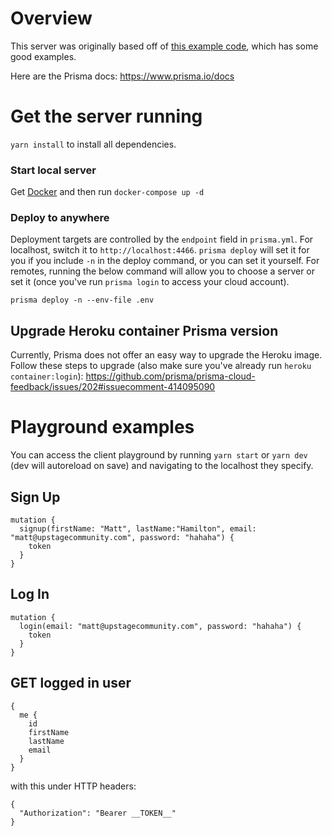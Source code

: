 # Overview

This server was originally based off of [this example code](https://github.com/prisma/prisma-examples/tree/master/typescript/graphql-auth), which has some good examples.

Here are the Prisma docs: https://www.prisma.io/docs

# Get the server running

`yarn install` to install all dependencies.

### Start local server
Get [Docker](https://www.docker.com/products/docker-desktop) and then run
`docker-compose up -d`

### Deploy to anywhere
Deployment targets are controlled by the `endpoint` field in `prisma.yml`.  For localhost, switch it to `http://localhost:4466`. `prisma deploy` will set it for you if you include `-n` in the deploy command, or you can set it yourself. For remotes, running the below command will allow you to choose a server or set it (once you've run `prisma login` to access your cloud account).

`prisma deploy -n --env-file .env`



## Upgrade Heroku container Prisma version

Currently, Prisma does not offer an easy way to upgrade the Heroku image. Follow these steps to upgrade (also make sure you've already run `heroku container:login`):
https://github.com/prisma/prisma-cloud-feedback/issues/202#issuecomment-414095090

# Playground examples
You can access the client playground by running `yarn start` or `yarn dev` (dev will autoreload on save) and navigating to the localhost they specify.

## Sign Up
```
mutation {
  signup(firstName: "Matt", lastName:"Hamilton", email: "matt@upstagecommunity.com", password: "hahaha") {
    token
  }
}
```
## Log In
```
mutation {
  login(email: "matt@upstagecommunity.com", password: "hahaha") {
    token
  }
}
```

## GET logged in user
```
{
  me {
    id
    firstName
    lastName
    email
  }
}
```
with this under HTTP headers:
```
{
  "Authorization": "Bearer __TOKEN__"
}
```
